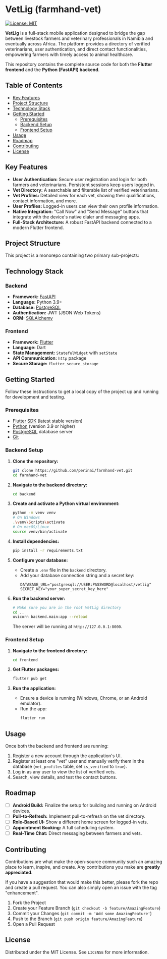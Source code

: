 # VetLig (farmhand-vet)

[![License: MIT](https://img.shields.io/badge/License-MIT-green.svg)](https://opensource.org/licenses/MIT)

**VetLig** is a full-stack mobile application designed to bridge the gap between livestock farmers and veterinary professionals in Namibia and eventually across Africa. The platform provides a directory of verified veterinarians, user authentication, and direct contact functionalities, empowering farmers with timely access to animal healthcare.

This repository contains the complete source code for both the **Flutter frontend** and the **Python (FastAPI) backend**.

## Table of Contents

- [Key Features](#key-features)
- [Project Structure](#project-structure)
- [Technology Stack](#technology-stack)
- [Getting Started](#getting-started)
  - [Prerequisites](#prerequisites)
  - [Backend Setup](#backend-setup)
  - [Frontend Setup](#frontend-setup)
- [Usage](#usage)
- [Roadmap](#roadmap)
- [Contributing](#contributing)
- [License](#license)

## Key Features

- **User Authentication:** Secure user registration and login for both farmers and veterinarians. Persistent sessions keep users logged in.
- **Vet Directory:** A searchable and filterable list of verified veterinarians.
- **Vet Profiles:** Detailed view for each vet, showing their qualifications, contact information, and more.
- **User Profiles:** Logged-in users can view their own profile information.
- **Native Integration:** "Call Now" and "Send Message" buttons that integrate with the device's native dialer and messaging apps.
- **Full-Stack Architecture:** A robust FastAPI backend connected to a modern Flutter frontend.

## Project Structure

This project is a monorepo containing two primary sub-projects:


## Technology Stack

### Backend
- **Framework:** [FastAPI](https://fastapi.tiangolo.com/)
- **Language:** Python 3.9+
- **Database:** [PostgreSQL](https://www.postgresql.org/)
- **Authentication:** JWT (JSON Web Tokens)
- **ORM:** [SQLAlchemy](https://www.sqlalchemy.org/)

### Frontend
- **Framework:** [Flutter](https://flutter.dev/)
- **Language:** Dart
- **State Management:** `StatefulWidget` with `setState`
- **API Communication:** `http` package
- **Secure Storage:** `flutter_secure_storage`

## Getting Started

Follow these instructions to get a local copy of the project up and running for development and testing.

### Prerequisites

- [Flutter SDK](https://flutter.dev/docs/get-started/install) (latest stable version)
- [Python](https://www.python.org/downloads/) (version 3.9 or higher)
- [PostgreSQL](https://www.postgresql.org/download/) database server
- [Git](https://git-scm.com/downloads/)

### Backend Setup

1.  **Clone the repository:**
    ```bash
    git clone https://github.com/perinai/farmhand-vet.git
    cd farmhand-vet
    ```

2.  **Navigate to the backend directory:**
    ```bash
    cd backend
    ```

3.  **Create and activate a Python virtual environment:**
    ```bash
    python -m venv venv
    # On Windows
    .\venv\Scripts\activate
    # On macOS/Linux
    source venv/bin/activate
    ```

4.  **Install dependencies:**
    ```bash
    pip install -r requirements.txt
    ```

5.  **Configure your database:**
    - Create a `.env` file in the `backend` directory.
    - Add your database connection string and a secret key:
      ```env
      DATABASE_URL="postgresql://USER:PASSWORD@localhost/vetlig"
      SECRET_KEY="your_super_secret_key_here"
      ```

6.  **Run the backend server:**
    ```bash
    # Make sure you are in the root VetLig directory
    cd ..
    uvicorn backend.main:app --reload
    ```
    The server will be running at `http://127.0.0.1:8000`.

### Frontend Setup

1.  **Navigate to the frontend directory:**
    ```bash
    cd frontend
    ```

2.  **Get Flutter packages:**
    ```bash
    flutter pub get
    ```

3.  **Run the application:**
    - Ensure a device is running (Windows, Chrome, or an Android emulator).
    - Run the app:
      ```bash
      flutter run
      ```

## Usage

Once both the backend and frontend are running:
1.  Register a new account through the application's UI.
2.  Register at least one "vet" user and manually verify them in the database (`vet_profiles` table, set `is_verified` to `true`).
3.  Log in as any user to view the list of verified vets.
4.  Search, view details, and test the contact buttons.

## Roadmap

- [ ] **Android Build:** Finalize the setup for building and running on Android devices.
- [ ] **Pull-to-Refresh:** Implement pull-to-refresh on the vet directory.
- [ ] **Role-Based UI:** Show a different home screen for logged-in vets.
- [ ] **Appointment Booking:** A full scheduling system.
- [ ] **Real-Time Chat:** Direct messaging between farmers and vets.

## Contributing

Contributions are what make the open-source community such an amazing place to learn, inspire, and create. Any contributions you make are **greatly appreciated**.

If you have a suggestion that would make this better, please fork the repo and create a pull request. You can also simply open an issue with the tag "enhancement".

1.  Fork the Project
2.  Create your Feature Branch (`git checkout -b feature/AmazingFeature`)
3.  Commit your Changes (`git commit -m 'Add some AmazingFeature'`)
4.  Push to the Branch (`git push origin feature/AmazingFeature`)
5.  Open a Pull Request

## License

Distributed under the MIT License. See `LICENSE` for more information.